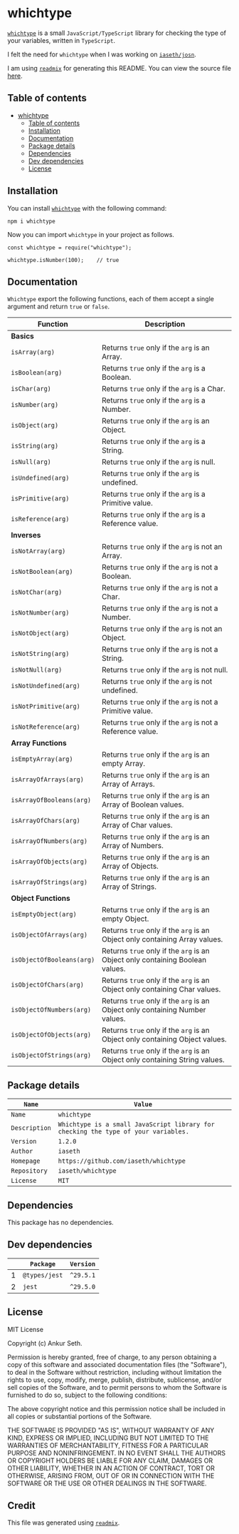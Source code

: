 
# whichtype
[`whichtype`](https://www.npmjs.com/package/whichtype) is a small `JavaScript/TypeScript` library for checking the type of your variables, written in `TypeScript`.

I felt the need for `whichtype` when I was working on [`iaseth/josn`](https://github.com/iaseth/josn).

I am using [`readmix`](https://github.com/iaseth/readmix) for generating this README.
You can view the source file [here](https://github.com/iaseth/whichtype/blob/master/README.md.rx).


## Table of contents
* [whichtype](#whichtype)
    * [Table of contents](#table-of-contents)
    * [Installation](#installation)
    * [Documentation](#documentation)
    * [Package details](#package-details)
    * [Dependencies](#dependencies)
    * [Dev dependencies](#dev-dependencies)
    * [License](#license)


## Installation
You can install [`whichtype`](https://www.npmjs.com/package/whichtype) with the following command:
```
npm i whichtype
```
Now you can import `whichtype` in your project as follows.
```
const whichtype = require("whichtype");
```
```
whichtype.isNumber(100);    // true
```


## Documentation
`Whichtype` export the following functions, each of them accept a single argument and return `true` or `false`.

| Function | Description |
| -------- | ----------- |
| **Basics** |  |
| `isArray(arg)` | Returns `true` only if the `arg` is an Array. |
| `isBoolean(arg)` | Returns `true` only if the `arg` is a Boolean. |
| `isChar(arg)` | Returns `true` only if the `arg` is a Char. |
| `isNumber(arg)` | Returns `true` only if the `arg` is a Number. |
| `isObject(arg)` | Returns `true` only if the `arg` is an Object. |
| `isString(arg)` | Returns `true` only if the `arg` is a String. |
| `isNull(arg)` | Returns `true` only if the `arg` is null. |
| `isUndefined(arg)` | Returns `true` only if the `arg` is undefined. |
| `isPrimitive(arg)` | Returns `true` only if the `arg` is a Primitive value. |
| `isReference(arg)` | Returns `true` only if the `arg` is a Reference value. |
| **Inverses** |  |
| `isNotArray(arg)` | Returns `true` only if the `arg` is not an Array. |
| `isNotBoolean(arg)` | Returns `true` only if the `arg` is not a Boolean. |
| `isNotChar(arg)` | Returns `true` only if the `arg` is not a Char. |
| `isNotNumber(arg)` | Returns `true` only if the `arg` is not a Number. |
| `isNotObject(arg)` | Returns `true` only if the `arg` is not an Object. |
| `isNotString(arg)` | Returns `true` only if the `arg` is not a String. |
| `isNotNull(arg)` | Returns `true` only if the `arg` is not null. |
| `isNotUndefined(arg)` | Returns `true` only if the `arg` is not undefined. |
| `isNotPrimitive(arg)` | Returns `true` only if the `arg` is not a Primitive value. |
| `isNotReference(arg)` | Returns `true` only if the `arg` is not a Reference value. |
| **Array Functions** |  |
| `isEmptyArray(arg)` | Returns `true` only if the `arg` is an empty Array. |
| `isArrayOfArrays(arg)` | Returns `true` only if the `arg` is an Array of Arrays. |
| `isArrayOfBooleans(arg)` | Returns `true` only if the `arg` is an Array of Boolean values. |
| `isArrayOfChars(arg)` | Returns `true` only if the `arg` is an Array of Char values. |
| `isArrayOfNumbers(arg)` | Returns `true` only if the `arg` is an Array of Numbers. |
| `isArrayOfObjects(arg)` | Returns `true` only if the `arg` is an Array of Objects. |
| `isArrayOfStrings(arg)` | Returns `true` only if the `arg` is an Array of Strings. |
| **Object Functions** |  |
| `isEmptyObject(arg)` | Returns `true` only if the `arg` is an empty Object. |
| `isObjectOfArrays(arg)` | Returns `true` only if the `arg` is an Object only containing Array values. |
| `isObjectOfBooleans(arg)` | Returns `true` only if the `arg` is an Object only containing Boolean values. |
| `isObjectOfChars(arg)` | Returns `true` only if the `arg` is an Object only containing Char values. |
| `isObjectOfNumbers(arg)` | Returns `true` only if the `arg` is an Object only containing Number values. |
| `isObjectOfObjects(arg)` | Returns `true` only if the `arg` is an Object only containing Object values. |
| `isObjectOfStrings(arg)` | Returns `true` only if the `arg` is an Object only containing String values. |


## Package details
| `Name`        | `Value`                                                                            |
| ------------- | ---------------------------------------------------------------------------------- |
| `Name`        | `whichtype`                                                                        |
| `Description` | `Whichtype is a small JavaScript library for checking the type of your variables.` |
| `Version`     | `1.2.0`                                                                            |
| `Author`      | `iaseth`                                                                           |
| `Homepage`    | `https://github.com/iaseth/whichtype`                                              |
| `Repository`  | `iaseth/whichtype`                                                                 |
| `License`     | `MIT`                                                                              |



## Dependencies
This package has no dependencies.


## Dev dependencies
|     | `Package`     | `Version`   |
| --- | ------------- | ----------- |
| 1   | `@types/jest` | `^29.5.1`   |
| 2   | `jest`        | `^29.5.0`   |



## License
MIT License

Copyright (c) Ankur Seth.

Permission is hereby granted, free of charge, to any person obtaining a copy
of this software and associated documentation files (the "Software"), to deal
in the Software without restriction, including without limitation the rights
to use, copy, modify, merge, publish, distribute, sublicense, and/or sell
copies of the Software, and to permit persons to whom the Software is
furnished to do so, subject to the following conditions:

The above copyright notice and this permission notice shall be included in all
copies or substantial portions of the Software.

THE SOFTWARE IS PROVIDED "AS IS", WITHOUT WARRANTY OF ANY KIND, EXPRESS OR
IMPLIED, INCLUDING BUT NOT LIMITED TO THE WARRANTIES OF MERCHANTABILITY,
FITNESS FOR A PARTICULAR PURPOSE AND NONINFRINGEMENT. IN NO EVENT SHALL THE
AUTHORS OR COPYRIGHT HOLDERS BE LIABLE FOR ANY CLAIM, DAMAGES OR OTHER
LIABILITY, WHETHER IN AN ACTION OF CONTRACT, TORT OR OTHERWISE, ARISING FROM,
OUT OF OR IN CONNECTION WITH THE SOFTWARE OR THE USE OR OTHER DEALINGS IN THE
SOFTWARE.


## Credit

This file was generated using [`readmix`](https://github.com/iaseth/readmix).


